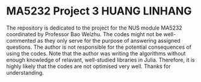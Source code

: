 # MA5232 Project 3 HUANG LINHANG
The repository is dedicated to the project for the NUS module MA5232 coordinated by Professor Bao Weizhu. The codes might not be well-commented as they only serve for the purpose of answering assigned questions. The author is not responsible for the potential consequences of using the codes. Note that the author was writing the algorithms without enough knowledge of relavant, well-studied libraries in Julia. Therefore, it is highly likely that the codes are not optimised very well. Thanks for understanding.
